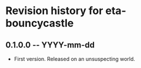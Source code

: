 # Revision history for eta-bouncycastle

## 0.1.0.0  -- YYYY-mm-dd

* First version. Released on an unsuspecting world.

